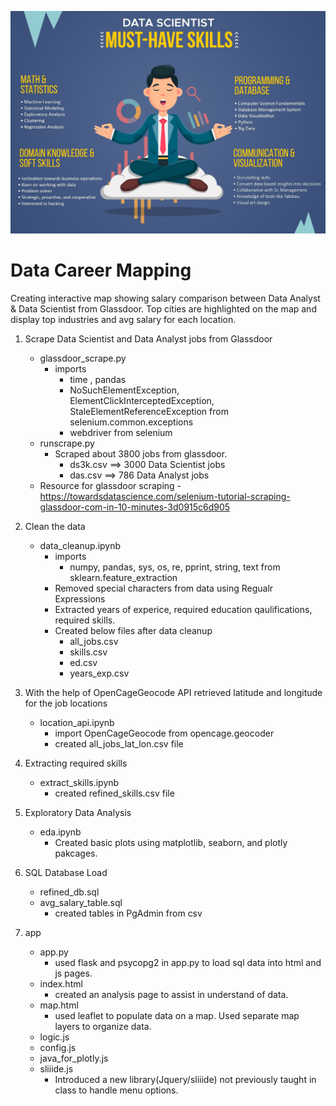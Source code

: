 ![Data Science](app/static/img/data-scientist-musthave-skills.jpg)
# Data Career Mapping

Creating interactive map showing salary comparison between Data Analyst & Data Scientist from Glassdoor. Top cities are highlighted on the map and display top industries and avg salary for each location.

1) Scrape Data Scientist and Data Analyst jobs from Glassdoor 
    - glassdoor_scrape.py
         - imports
              - time , pandas
              - NoSuchElementException, ElementClickInterceptedException, StaleElementReferenceException from selenium.common.exceptions 
              - webdriver from selenium               
    - runscrape.py
       - Scraped about 3800 jobs from glassdoor.   
            - ds3k.csv ==> 3000 Data Scientist jobs
            - das.csv ==> 786 Data Analyst jobs
    - Resource for glassdoor scraping - https://towardsdatascience.com/selenium-tutorial-scraping-glassdoor-com-in-10-minutes-3d0915c6d905
  
2) Clean the data 
    - data_cleanup.ipynb 
      - imports
          - numpy, pandas, sys, os, re, pprint, string, text from sklearn.feature_extraction              
      - Removed special characters from data using Regualr Expressions
      - Extracted years of experice, required education qaulifications, required skills.
      - Created below files after data cleanup
        - all_jobs.csv 
        - skills.csv
        - ed.csv
        - years_exp.csv
      
3) With the help of OpenCageGeocode API retrieved latitude and longitude for the job locations
    - location_api.ipynb
        - import OpenCageGeocode from opencage.geocoder
        - created all_jobs_lat_lon.csv file

4) Extracting required skills 
    - extract_skills.ipynb
        - created refined_skills.csv file
    
5) Exploratory Data Analysis 
    - eda.ipynb
        - Created basic plots using matplotlib, seaborn, and plotly pakcages.
  
6) SQL Database Load
    - refined_db.sql
    - avg_salary_table.sql
        - created tables in PgAdmin from csv
        
7) app
    - app.py
        - used flask and psycopg2 in app.py to load sql data into html and js pages.
    - index.html
        - created an analysis page to assist in understand of data.
    - map.html
        - used leaflet to populate data on a map. Used separate map layers to organize data.
    - logic.js
    - config.js
    - java_for_plotly.js
    - sliiide.js
        - Introduced a new library(Jquery/sliiide) not previously taught in class to handle menu options.
        
